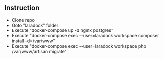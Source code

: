 ## Instruction
- Clone repo
- Goto "laradock" folder
- Execute "docker-compose up -d nginx postgres"
- Execute "docker-compose exec --user=laradock workspace composer install -d=/var/www"
- Execute "docker-compose exec --user=laradock workspace php /var/www/artisan migrate"
